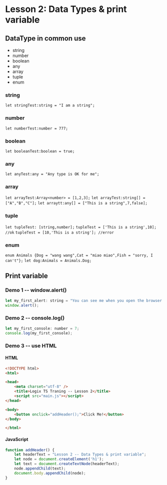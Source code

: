 # Lesson 2: Data Types & print variable

## DataType in common use

- string
- number
- boolean
- any
- array
- tuple
- enum

### string

`let stringTest:string = "I am a string";`

### number

`let numberTest:number = 777;`

### boolean

`let booleanTest:boolean = true;`

### any

`let anyTest:any = "Any type is OK for me";`

### array

`let arrayTest:Array<number> = [1,2,3];`
`let arrayTest:string[] = ["A","B","C"];`
`let arraytt:any[] = ["This is a string",7,false];`

### tuple

`let tupleTest: [string,number];`
`tupleTest = ['This is a string',10]; //ok`
`tupleTest = [10,'This is a string']; //error`

### enum

`enum Animals {Dog = "wang wang",Cat = "miao miao",Fish = "sorry, I can't"};`
`let dog:Animals = Animals.Dog;`

## Print variable

### Demo 1 -- window.alert()

```JAVASCRIPT
let my_first_alert: string = "You can see me when you open the browser!";
window.alert();
```

### Demo 2 -- console.log()

```JAVASCRIPT
let my_first_console: number = 7;
console.log(my_first_console);
```

### Demo 3 -- use HTML

#### HTML

```HTML
<!DOCTYPE html>
<html>

<head>
    <meta charset="utf-8" />
    <title>Logix TS Traning -- Lesson 2</title>
    <script src="main.js"></script>
</head>

<body>
    <button onclick="addHeader();">Click Me!</button>
</body>

</html>
```

#### JavaScript

```JAVASCRIPT
function addHeader() {
    let headerText = "Lesson 2 -- Data Types & print variable";
    let node = document.createElement('h1');
    let text = document.createTextNode(headerText);
    node.appendChild(text);
    document.body.appendChild(node);
}
```